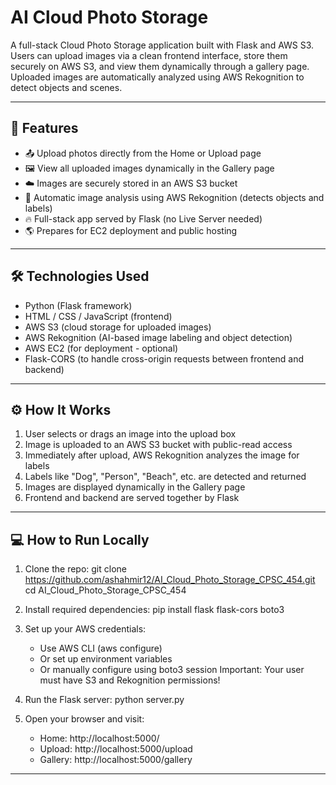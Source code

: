# AI Cloud Photo Storage 

A full-stack Cloud Photo Storage application built with Flask and AWS S3.
Users can upload images via a clean frontend interface, store them securely on AWS S3, and view them dynamically through a gallery page.
Uploaded images are automatically analyzed using AWS Rekognition to detect objects and scenes.

---

## 🚀 Features

- 📤 Upload photos directly from the Home or Upload page
- 🖼️ View all uploaded images dynamically in the Gallery page
- ☁️ Images are securely stored in an AWS S3 bucket
- 🧠 Automatic image analysis using AWS Rekognition (detects objects and labels)
- 🔥 Full-stack app served by Flask (no Live Server needed)
- 🌎 Prepares for EC2 deployment and public hosting

---

## 🛠 Technologies Used

- Python (Flask framework)
- HTML / CSS / JavaScript (frontend)
- AWS S3 (cloud storage for uploaded images)
- AWS Rekognition (AI-based image labeling and object detection)
- AWS EC2 (for deployment - optional)
- Flask-CORS (to handle cross-origin requests between frontend and backend)

---


## ⚙️ How It Works

1. User selects or drags an image into the upload box
2. Image is uploaded to an AWS S3 bucket with public-read access
3. Immediately after upload, AWS Rekognition analyzes the image for labels
4. Labels like "Dog", "Person", "Beach", etc. are detected and returned
5. Images are displayed dynamically in the Gallery page
6. Frontend and backend are served together by Flask

---

## 💻 How to Run Locally

1. Clone the repo:
   git clone https://github.com/ashahmir12/AI_Cloud_Photo_Storage_CPSC_454.git
   cd AI_Cloud_Photo_Storage_CPSC_454

2. Install required dependencies:
   pip install flask flask-cors boto3

3. Set up your AWS credentials:
   - Use AWS CLI (aws configure)
   - Or set up environment variables
   - Or manually configure using boto3 session
   Important: Your user must have S3 and Rekognition permissions!

4. Run the Flask server:
   python server.py

5. Open your browser and visit:
   - Home: http://localhost:5000/
   - Upload: http://localhost:5000/upload
   - Gallery: http://localhost:5000/gallery

---
